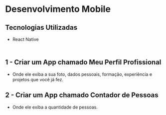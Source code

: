 # Desenvolvimento Mobile

## Tecnologias Utilizadas
- React Native
<img src="https://cdn.jsdelivr.net/gh/devicons/devicon@latest/icons/react/react-original-wordmark.svg" height="10" width="10" />



## 1 - Criar um App chamado Meu Perfil Profissional
- Onde ele exiba a sua foto, dados pessoais, formação, experiência e projetos que você já fez.

## 2 - Criar um App chamado Contador de Pessoas
- Onde ele exiba a quantidade de pessoas.
